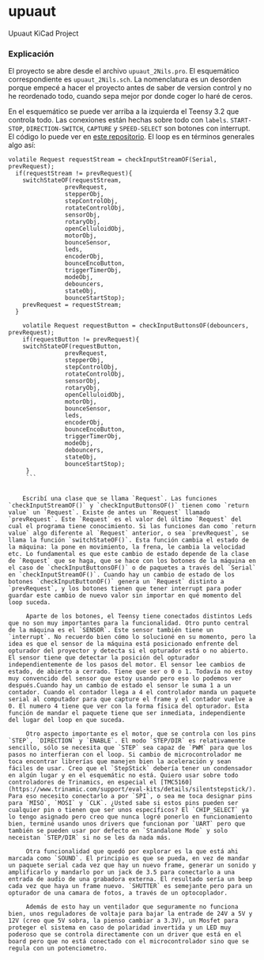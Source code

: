 # upuaut
Upuaut KiCad Project

### Explicación
El proyecto se abre desde el archivo `upuaut_2Nils.pro`. El esquemático correspondiente es `upuaut_2Nils.sch`. La nomenclatura es un desorden porque empecé a hacer el proyecto antes de saber de version control y no he reordenado todo, cuando sepa mejor por donde coger lo haré de ceros. 

En el esquemático se puede ver arriba a la izquierda el Teensy 3.2 que controla todo. Las conexiones están hechas sobre todo con `labels`. `START-STOP`, `DIRECTION-SWITCH`, `CAPTURE` y `SPEED-SELECT` son botones con interrupt. El código lo puede ver en [este repositorio](https://github.com/acastles91/Upu). El loop es en términos generales algo así:

```
volatile Request requestStream = checkInputStreamOF(Serial, prevRequest);
  if(requestStream != prevRequest){
    switchStateOF(requestStream,
                prevRequest, 
                stepperObj, 
                stepControlObj, 
                rotateControlObj, 
                sensorObj, 
                rotaryObj, 
                openCelluloidObj, 
                motorObj, 
                bounceSensor,
                leds,
                encoderObj,
                bounceEncoButton,
                triggerTimerObj,
                modeObj,
                debouncers,
                stateObj,
                bounceStartStop);
    prevRequest = requestStream;
  }

    volatile Request requestButton = checkInputButtonsOF(debouncers, prevRequest);
    if(requestButton != prevRequest){
    switchStateOF(requestButton,
                prevRequest,
                stepperObj, 
                stepControlObj, 
                rotateControlObj, 
                sensorObj, 
                rotaryObj, 
                openCelluloidObj, 
                motorObj, 
                bounceSensor,
                leds,
                encoderObj,
                bounceEncoButton,
                triggerTimerObj,
                modeObj,
                debouncers,
                stateObj,
                bounceStartStop);
     }
     ```


	Escribí una clase que se llama `Request`. Las funciones `checkInputStreamOF()` y `checkInputButtonsOF()` tienen como `return value` un `Request`. Existe de antes un `Request` llamado `prevRequest`. Este `Request` es el valor del último `Request` del cual el programa tiene conocimiento. Si las funciones dan como `return value` algo diferente al `Request` anterior, o sea `prevRequest`, se llama la función `switchStateOF()`. Esta función cambia el estado de la máquina: la pone en movimiento, la frena, le cambia la velocidad etc. Lo fundamental es que este cambio de estado depende de la clase de `Request` que se haga, que se hace con los botones de la máquina en el caso de `checkInputButtonsOF()` o de paquetes a través del `Serial` en `checkInputStreamOF()`. Cuando hay un cambio de estado de los botones `checkInputButtonOF()` genera un `Request` distinto a `prevRequest`, y los botones tienen que tener interrupt para poder guardar este cambio de nuevo valor sin importar en qué momento del loop suceda. 

     Aparte de los botones, el Teensy tiene conectados distintos Leds que no son muy importantes para la funcionalidad. Otro punto central de la máquina es el `SENSOR`. Este sensor también tiene un `interrupt`. No recuerdo bien cómo lo solucioné en su momento, pero la idea es que el sensor de la máquina está posicionado enfrente del opturador del proyector y detecta si el opturador está o no abierto. El sensor tiene que detectar la posición del opturador independientemente de los pasos del motor. El sensor lee cambios de estado, de abierto a cerrado. Tiene que ser o 0 o 1. Todavía no estoy muy convencido del sensor que estoy usando pero eso lo podemos ver después.Cuando hay un cambio de estado el sensor le suma 1 a un contador. Cuando el contador llega a 4 el controlador manda un paquete serial al computador para que capture el frame y el contador vuelve a 0. El numero 4 tiene que ver con la forma física del opturador. Esta función de mandar el paquete tiene que ser inmediata, independiente del lugar del loop en que suceda. 

     Otro aspecto importante es el motor, que se controla con los pins `STEP`, `DIRECTION` y `ENABLE`. El modo `STEP/DIR` es relativamente sencillo, sólo se necesita que `STEP` sea capaz de `PWM` para que los pasos no interfieran con el loop. Si cambio de microcontrolador me toca encontrar librerías que manejen bien la aceleración y sean fáciles de usar. Creo que el `StepStick` debería tener un condensador en algún lugar y en el esquemátic no está. Quiero usar sobre todo controladores de Trinamics, en especial el [TMC5160] (https://www.trinamic.com/support/eval-kits/details/silentstepstick/). Para eso necesito conectarlo a por `SPI`, o sea me toca designar pins para `MISO`, `MOSI` y `CLK`. ¿Usted sabe si estos pins pueden ser cualquier pin o tienen que ser unos específicos? El `CHIP_SELECT` ya lo tengo asignado pero creo que nunca logré ponerlo en funcionamiento bien, terminé usando unos drivers que funcionan por `UART` pero que también se pueden usar por defecto en `Standalone Mode` y solo neceistan `STEP/DIR` si no se les da nada más. 

     Otra funcionalidad que quedó por explorar es la que está ahi marcada como `SOUND`. El principio es que se pueda, en vez de mandar un paquete serial cada vez que hay un nuevo frame, generar un sonido y amplificarlo y mandarlo por un jack de 3.5 para conectarlo a una entrada de audio de una grabadora externa. El resultado sería un beep cada vez que haya un frame nuevo. `SHUTTER` es semejante pero para un opturador de una camara de fotos, a través de un optocoplador. 

     Además de esto hay un ventilador que seguramente no funciona bien, unos reguladores de voltaje para bajar la entrade de 24V a 5V y 12V (creo que 5V sobra, la pienso cambiar a 3.3V), un Mosfet para proteger el sistema en caso de polaridad invertida y un LED muy poderoso que se controla directamente con un driver que está en el board pero que no está conectado con el microcontrolador sino que se regula con un potenciometro.
